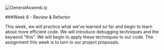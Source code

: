 ![GeneralAssemb.ly](https://github.com/generalassembly/ga-ruby-on-rails-for-devs/raw/master/images/ga.png "GeneralAssemb.ly")

###Week 6 - Review & Refactor

This week, we will practice what we've learned so far and begin to learn about more efficient code. We will introduce debugging techniques and the keyword "this".  We will begin to apply these techniques to our code.  The assignment this week is to turn in our project proposals.